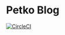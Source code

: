 # Petko Blog

[![CircleCI](https://circleci.com/gh/nikita-petko/petko-blog/tree/master.svg?style=svg)](https://circleci.com/gh//nikita-petko/petko-blog/tree/master)
